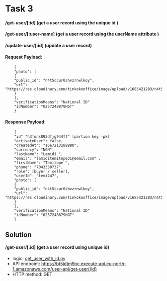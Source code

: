 # Task 3
#### /get-user/[:id] (get a user record using the unique id )

#### /get-user/[:user-name] (get a user record using the userName attribute )

#### /update-user/[:id] (update a user record)
#### Request Payload:
```
    {
    "photo": [
    {
    "public_id": "n4t5ccur0shvzrnwlkoy",
    "url": "https://res.cloudinary.com/tinkokooffice/image/upload/v1685421283/n4t5ccur0shvzrnwlkoy.jpg"
    }
    ],
    "verificationMeans": "National ID"
    "idNumber": "0257248879HGT"
    }
```
#### Response Payload:
```
    {
    "id" "h3fons893dfjg944ff" [partion key -pk]
    "activateUser": false,
    "createdAt": "1667213189880",
    "currency": "NGN",
    "lastName": "Lamidi ",
    "email": "lamiditemitope31@email.com" ,
    "firstName": "Temitope ",
    "phone": "7043330737",
    "role": [buyer / seller],
    "userId": "temi247",
    "photo": [
    {
    "public_id": "n4t5ccur0shvzrnwlkoy",
    "url": "https://res.cloudinary.com/tinkokooffice/image/upload/v1685421283/n4t5ccur0shvzrnwlkoy.jpg"
    }
    ],
    "verificationMeans": "National ID"
    "idNumber": "0257248879HGT"
    }
```

## Solution
#### /get-user/[:id] (get a user record using unique id)
* logic: <a href="https://github.com/Toby16/Tinkoko_tech_int_test-solution/blob/main/task_3/get_user_with_id.py">get_user_with_id.py</a>
* API endpoint: https://bt5jdtm5bc.execute-api.eu-north-1.amazonaws.com/user-api/get-user/{id}
* HTTP method: GET


